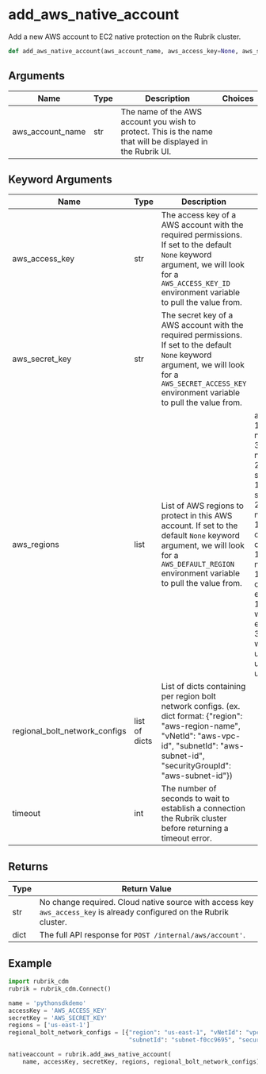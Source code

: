 # add_aws_native_account

Add a new AWS account to EC2 native protection on the Rubrik cluster.
```py
def add_aws_native_account(aws_account_name, aws_access_key=None, aws_secret_key=None, aws_regions=None, regional_bolt_network_configs=None, timeout=30)
```

## Arguments
| Name        | Type | Description                                                                 | Choices |
|-------------|------|-----------------------------------------------------------------------------|---------|
| aws_account_name  | str  | The name of the AWS account you wish to protect. This is the name that will be displayed in the Rubrik UI. |         |
## Keyword Arguments
| Name        | Type | Description                                                                 | Choices | Default |
|-------------|------|-----------------------------------------------------------------------------|---------|---------|
| aws_access_key  | str  | The access key of a AWS account with the required permissions. If set to the default `None` keyword argument, we will look for a `AWS_ACCESS_KEY_ID` environment variable to pull the value from.  |         |    None     |
| aws_secret_key  | str  | The secret key of a AWS account with the required permissions. If set to the default `None` keyword argument, we will look for a `AWS_SECRET_ACCESS_KEY` environment variable to pull the value from.  |         |    None     |
| aws_regions  | list  | List of AWS regions to protect in this AWS account. If set to the default `None` keyword argument, we will look for a `AWS_DEFAULT_REGION` environment variable to pull the value from.  |    ap-south-1, ap-northeast-3, ap-northeast-2, ap-southeast-1, ap-southeast-2, ap-northeast-1, ca-central-1, cn-north-1, cn-northwest-1, eu-central-1, eu-west-1, eu-west-2, eu-west-3, us-west-1, us-east-1, us-east-2, us-west-2     |    None      |
| regional_bolt_network_configs  | list of dicts  | List of dicts containing per region bolt network configs. (ex. dict format: {"region": "aws-region-name", "vNetId": "aws-vpc-id", "subnetId": "aws-subnet-id", "securityGroupId": "aws-subnet-id"})  |         |    None     |
| timeout  | int  | The number of seconds to wait to establish a connection the Rubrik cluster before returning a timeout error.  |         |    30     |

## Returns
| Type | Return Value                                                                                   |
|------|-----------------------------------------------------------------------------------------------|
| str  | No change required. Cloud native source with access key `aws_access_key` is already configured on the Rubrik cluster. |
| dict  | The full API response for `POST /internal/aws/account'`. |
## Example
```py
import rubrik_cdm
rubrik = rubrik_cdm.Connect()

name = 'pythonsdkdemo'
accessKey = 'AWS_ACCESS_KEY'
secretKey = 'AWS_SECRET_KEY'
regions = ['us-east-1']
regional_bolt_network_configs = [{"region": "us-east-1", "vNetId": "vpc-a46e72c2",
                                  "subnetId": "subnet-f0cc9695", "securityGroupId": "sg-66091b19"}]

nativeaccount = rubrik.add_aws_native_account(
    name, accessKey, secretKey, regions, regional_bolt_network_configs)
```